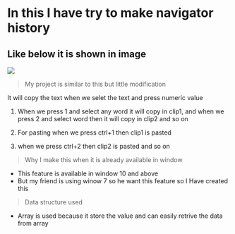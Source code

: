 # In this I have try to make navigator history

## Like below it is shown in image 

![](screen.PNG)

> My project is similar to this but little modification 

It will copy the text when we selet the text and press numeric value
1. When we press 1 and select any word it will copy in clip1, and when we press 2 and select word then it will copy in clip2 and so on

2. For pasting when we press ctrl+1 then clip1 is pasted

3. when we press ctrl+2 then clip2 is pasted and so on


> Why I make this when it is already available in window

- This feature is available in window 10 and above 
- But my friend is using winow 7 so he want this feature so I Have created this

> Data structure used

- Array is used because it store the value and can easily retrive the data from array